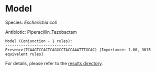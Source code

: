 
# Model

Species: *Escherichia coli*

Antibiotic: Piperacillin_Tazobactam

```
Model (Conjunction - 1 rules):
------------------------------
Presence(TCAAGTCCACTCAGGCCTACCAAATTTGCAC) [Importance: 1.00, 3015 equivalent rules]

```

For details, please refer to the [results directory](../../../../../results/scm_b/escherichia%20coli/piperacillin_tazobactam/repeat_3/).

